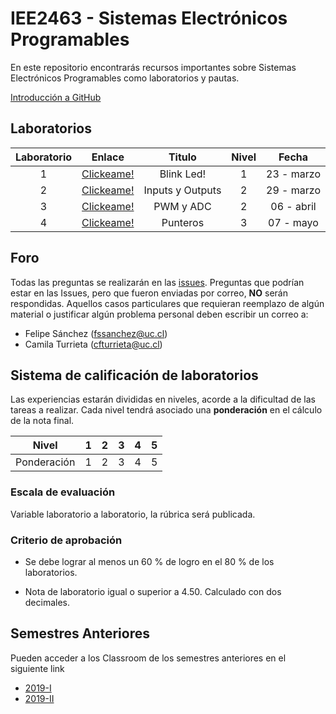 # IEE2463 - Sistemas Electrónicos Programables

En este repositorio encontrarás recursos importantes sobre Sistemas Electrónicos Programables como laboratorios y pautas. 

[Introducción a GitHub](https://github.com/IEE2463/classroom/blob/master/Material%20de%20apoyo/GitHub/Introducción%20a%20GitHub.pdf) 

## Laboratorios
| Laboratorio |                         Enlace                        | Titulo 			| Nivel |   Fecha     |
|:-----------:|:-----------------------------------------------------:|:--------------:	| :---: |:-----------:|
|      1      | [Clickeame!](https://classroom.github.com/a/c-iGWA9O) | Blink Led!  	| 	1	| 23 - marzo  |
| 	   2 	  | [Clickeame!](https://classroom.github.com/a/xQTAm3Pu) | Inputs y Outputs|	2	| 29 - marzo  |
| 	   3 	  | [Clickeame!](https://classroom.github.com/a/tUThaSWb) | PWM y ADC       |	2	| 06 - abril  |
| 	   4 	  | [Clickeame!](https://classroom.github.com/a/znmCaXqv) | Punteros		|	3	| 07 - mayo	  |


## Foro

Todas las preguntas se realizarán en las [issues](../../issues). Preguntas que podrían estar en las Issues, pero que fueron enviadas por correo, **NO** serán respondidas. Aquellos casos particulares que requieran reemplazo de algún material o justificar algún problema personal deben escribir un correo a:

- Felipe Sánchez (fssanchez@uc.cl)
- Camila Turrieta (cfturrieta@uc.cl)

## Sistema de calificación de laboratorios

Las experiencias estarán divididas en niveles, acorde a la dificultad de las tareas a realizar. Cada nivel tendrá asociado una **ponderación** en el cálculo de la nota final.


| Nivel			| 1  	|  2 	|  3 	|  4 	| 5  	|
|:-:			|:-:	|---	|---	|---	|---	|
| Ponderación 	| 1		| 2 	| 3		| 4		| 5  	|



### Escala de evaluación

Variable laboratorio a laboratorio, la rúbrica será publicada.

### Criterio de aprobación

- Se debe lograr al menos un 60 % de logro en el 80 % de los laboratorios. 

- Nota de laboratorio igual o superior a 4.50. Calculado con dos decimales.

## Semestres Anteriores

Pueden acceder a los Classroom de los semestres anteriores en el siguiente link

- [2019-I](https://github.com/IEE2463/classroom--2019-I)
- [2019-II](https://github.com/IEE2463/classroom--2019-II)
